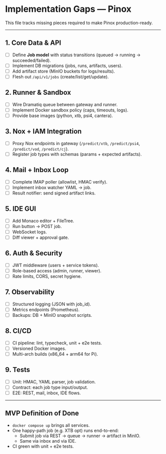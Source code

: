 # Implementation Gaps — Pinox

This file tracks missing pieces required to make Pinox production-ready.

---

## 1. Core Data & API
- [ ] Define **Job model** with status transitions (queued → running → succeeded/failed).
- [ ] Implement DB migrations (jobs, runs, artifacts, users).
- [ ] Add artifact store (MinIO buckets for logs/results).
- [ ] Flesh out `/api/v1/jobs` (create/list/get/update).

## 2. Runner & Sandbox
- [ ] Wire Dramatiq queue between gateway and runner.
- [ ] Implement Docker sandbox policy (caps, timeouts, logs).
- [ ] Provide base images (python, xtb, psi4, cantera).

## 3. Nox + IAM Integration
- [ ] Proxy Nox endpoints in gateway (`/predict/xtb`, `/predict/psi4`, `/predict/vod`, `/predict/cj`).
- [ ] Register job types with schemas (params + expected artifacts).

## 4. Mail + Inbox Loop
- [ ] Complete IMAP poller (allowlist, HMAC verify).
- [ ] Implement inbox watcher YAML → job.
- [ ] Result notifier: send signed artifact links.

## 5. IDE GUI
- [ ] Add Monaco editor + FileTree.
- [ ] Run button → POST job.
- [ ] WebSocket logs.
- [ ] Diff viewer + approval gate.

## 6. Auth & Security
- [ ] JWT middleware (users + service tokens).
- [ ] Role-based access (admin, runner, viewer).
- [ ] Rate limits, CORS, secret hygiene.

## 7. Observability
- [ ] Structured logging (JSON with job_id).
- [ ] Metrics endpoints (Prometheus).
- [ ] Backups: DB + MinIO snapshot scripts.

## 8. CI/CD
- [ ] CI pipeline: lint, typecheck, unit + e2e tests.
- [ ] Versioned Docker images.
- [ ] Multi-arch builds (x86_64 + arm64 for Pi).

## 9. Tests
- [ ] Unit: HMAC, YAML parser, job validation.
- [ ] Contract: each job type input/output.
- [ ] E2E: REST, mail, inbox, IDE flows.

---

## MVP Definition of Done
- `docker compose up` brings all services.
- One happy-path job (e.g. XTB opt) runs end-to-end:
  - Submit job via REST → queue → runner → artifact in MinIO.
  - Same via inbox and via IDE.
- CI green with unit + e2e tests.
